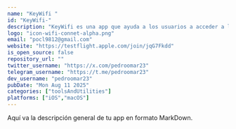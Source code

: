```yaml
---
name: "KeyWifi "
id: "KeyWifi-"
description: "KeyWifi es una app que ayuda a los usuarios a acceder a los servicios del nuevo Portal Nauta, ver tu velocidad de internet en tiempo real y mucho más/"
logo: "icon-wifi-connet-alpha.png"
email: "pocl9812@gmail.com"
website: "https://testflight.apple.com/join/jqG7Fkdd"
is_open_source: false
repository_url: ""
twitter_username: "https://x.com/pedroomar23"
telegram_username: "https://t.me/pedroomar23"
dev_username: "pedroomar23"
pubDate: "Mon Aug 11 2025"
categories: ["toolsAndUtilities"]
platforms: ["iOS","macOS"]
---
```


Aquí va la descripción general de tu app en formato MarkDown.
